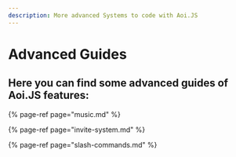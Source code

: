 ```yaml
---
description: More advanced Systems to code with Aoi.JS
---
```


# Advanced Guides

## Here you can find some advanced guides of Aoi.JS features:

{% page-ref page="music.md" %}

{% page-ref page="invite-system.md" %}

{% page-ref page="slash-commands.md" %}





